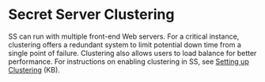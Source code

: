[title]: # (Secret Server Clustering)
[tags]: # (Clustering, Networking)
[priority]: # ()

# Secret Server Clustering

SS can run with multiple front-end Web servers. For a critical instance, clustering offers a redundant system to limit potential down time from a single point of failure. Clustering also allows users to load balance for better performance. For instructions on enabling clustering in SS, see [Setting up Clustering](https://updates.thycotic.net/links.ashx?ClusteringSetup) (KB).

